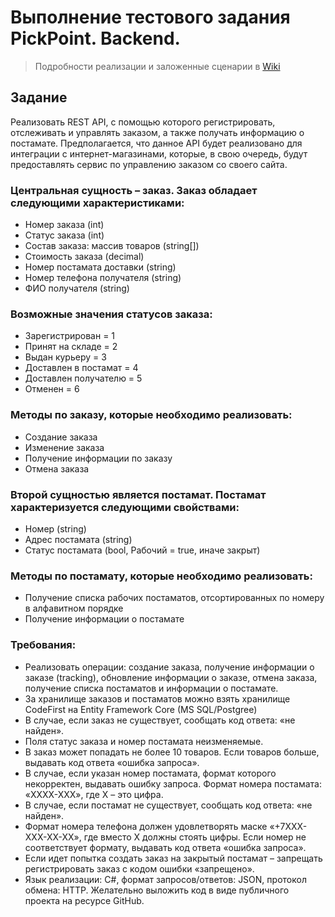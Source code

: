# Выполнение тестового задания PickPoint. Backend.
> Подробности реализации и заложенные сценарии в [Wiki](https://github.com/Trosh-A/PickPoint.back/wiki)

## Задание
Реализовать REST API, с помощью которого регистрировать, отслеживать и управлять заказом, а также получать информацию о постамате. Предполагается, что данное API будет реализовано для интеграции с интернет-магазинами, которые, в свою очередь, будут предоставлять сервис по управлению заказом со своего сайта.
### Центральная сущность – заказ. Заказ обладает следующими характеристиками:
- Номер заказа (int)
- Статус заказа (int)
- Состав заказа: массив товаров (string[])
- Стоимость заказа (decimal)
- Номер постамата доставки (string)
- Номер телефона получателя (string)
- ФИО получателя (string)
### Возможные значения статусов заказа:
- Зарегистрирован = 1
- Принят на складе = 2
- Выдан курьеру = 3
- Доставлен в постамат = 4
- Доставлен получателю = 5
- Отменен = 6
### Методы по заказу, которые необходимо реализовать:
- Создание заказа
- Изменение заказа
- Получение информации по заказу
- Отмена заказа
### Второй сущностью является постамат. Постамат характеризуется следующими свойствами:
- Номер (string)
- Адрес постамата (string)
- Статус постамата (bool, Рабочий = true, иначе закрыт)
### Методы по постамату, которые необходимо реализовать:
- Получение списка рабочих постаматов, отсортированных по номеру в алфавитном порядке
- Получение информации о постамате
### Требования:
- Реализовать операции: создание заказа, получение информации о заказе (tracking), обновление информации о заказе, отмена заказа, получение списка постаматов и информации о постамате.
- За хранилище заказов и постаматов можно взять хранилище CodeFirst на Entity Framework Core (MS SQL/Postgree)
- В случае, если заказ не существует, сообщать код ответа: «не найден».
- Поля статус заказа и номер постамата неизменяемые.
- В заказ может попадать не более 10 товаров. Если товаров больше, выдавать код ответа «ошибка запроса».
- В случае, если указан номер постамата, формат которого некорректен, выдавать ошибку запроса. Формат номера постамата: «XXXX-XXX», где X – это цифра.
- В случае, если постамат не существует, сообщать код ответа: «не найден».
- Формат номера телефона должен удовлетворять маске «+7XXX-XXX-XX-XX», где вместо X должны стоять цифры. Если номер не соответствует формату, выдавать код ответа «ошибка запроса».
- Если идет попытка создать заказ на закрытый постамат – запрещать регистрировать заказ с кодом ошибки «запрещено».
- Язык реализации: C#, формат запросов/ответов: JSON, протокол обмена: HTTP. Желательно выложить код в виде публичного проекта на ресурсе GitHub.
